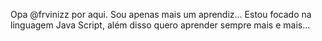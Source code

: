 Opa @frvinizz por aqui.
Sou apenas mais um aprendiz... Estou focado na linguagem Java Script, 
além disso quero aprender sempre mais e mais...

<!---
frvinizz/frvinizz is a ✨ special ✨ repository because its `README.md` (this file) appears on your GitHub profile.
You can click the Preview link to take a look at your changes.
--->
